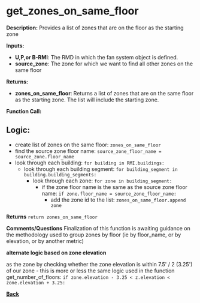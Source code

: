# get_zones_on_same_floor  

**Description:** Provides a list of zones that are on the floor as the starting zone

**Inputs:**  
- **U,P,or B-RMI**: The RMD in which the fan system object is defined. 
- **source_zone**: The zone for which we want to find all other zones on the same floor

**Returns:**  
- **zones_on_same_floor**: Returns a list of zones that are on the same floor as the starting zone.  The list will include the starting zone.   
 
**Function Call:** 

## Logic:  

- create list of zones on the same floor: `zones_on_same_floor`
- find the source zone floor name: `source_zone_floor_name = source_zone.floor_name`
- look through each building: `for building in RMI.buildings:`
  - look through each building segment: `for building_segment in building.building_segments:`
    - look through each zone: `for zone in building_segment:`
      - if the zone floor name is the same as the source zone floor name: `if zone.floor_name = source_zone_floor_name:`
        - add the zone id to the list: `zones_on_same_floor.append zone`

**Returns** `return zones_on_same_floor`  

**Comments/Questions**  Finalization of this function is awaiting guidance on the methodology used to group zones by floor (ie by floor_name, or by elevation, or by another metric)

**alternate logic based on zone elevation**

as the zone by checking whether the zone elevation is within 7.5' / 2 (3.25') of our zone - this is more or less the same logic used in the function get_number_of_floors: `if zone.elevation - 3.25 < z.elevation < zone.elevation + 3.25:`


**[Back](../_toc.md)**
